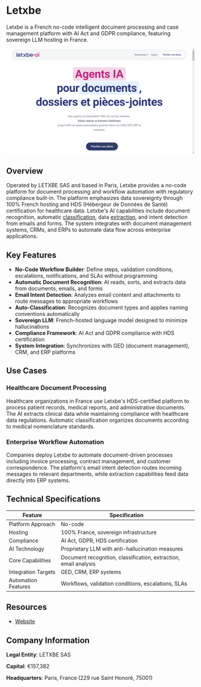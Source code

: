 # Letxbe

Letxbe is a French no-code intelligent document processing and case management platform with AI Act and GDPR compliance, featuring sovereign LLM hosting in France.

![Letxbe](assets\letxbe.png)


## Overview

Operated by LETXBE SAS and based in Paris, Letxbe provides a no-code platform for document processing and workflow automation with regulatory compliance built-in. The platform emphasizes data sovereignty through 100% French hosting and HDS (Hébergeur de Données de Santé) certification for healthcare data. Letxbe's AI capabilities include document recognition, automatic [classification](../../capabilities/classification/index.md), data [extraction](../../capabilities/extraction/index.md), and intent detection from emails and forms. The system integrates with document management systems, CRMs, and ERPs to automate data flow across enterprise applications.

## Key Features

- **No-Code Workflow Builder**: Define steps, validation conditions, escalations, notifications, and SLAs without programming
- **Automatic Document Recognition**: AI reads, sorts, and extracts data from documents, emails, and forms
- **Email Intent Detection**: Analyzes email content and attachments to route messages to appropriate workflows
- **Auto-Classification**: Recognizes document types and applies naming conventions automatically
- **Sovereign LLM**: French-hosted language model designed to minimize hallucinations
- **Compliance Framework**: AI Act and GDPR compliance with HDS certification
- **System Integration**: Synchronizes with GED (document management), CRM, and ERP platforms

## Use Cases

### Healthcare Document Processing

Healthcare organizations in France use Letxbe's HDS-certified platform to process patient records, medical reports, and administrative documents. The AI extracts clinical data while maintaining compliance with healthcare data regulations. Automatic classification organizes documents according to medical nomenclature standards.

### Enterprise Workflow Automation

Companies deploy Letxbe to automate document-driven processes including invoice processing, contract management, and customer correspondence. The platform's email intent detection routes incoming messages to relevant departments, while extraction capabilities feed data directly into ERP systems.

## Technical Specifications

| Feature | Specification |
|---------|---------------|
| Platform Approach | No-code |
| Hosting | 100% France, sovereign infrastructure |
| Compliance | AI Act, GDPR, HDS certification |
| AI Technology | Proprietary LLM with anti-hallucination measures |
| Core Capabilities | Document recognition, classification, extraction, email analysis |
| Integration Targets | GED, CRM, ERP systems |
| Automation Features | Workflows, validation conditions, escalations, SLAs |

## Resources

- [Website](https://www.letxbe.ai)

## Company Information

**Legal Entity**: LETXBE SAS

**Capital**: €157,382

**Headquarters**: Paris, France (229 rue Saint Honoré, 75001)
